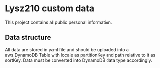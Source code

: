 # Lysz210 custom data

This project contains all public personal information.

## Data structure

All data are stored in yaml file and should be uploaded into a 
aws.DynamoDB Table with locale as partitionKey and path relative to it as sortKey.
Data must be converted into DynamoDB data type accordingly.